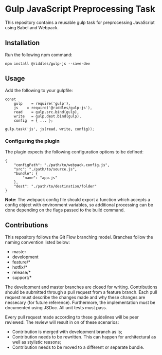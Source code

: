 # Gulp JavaScript Preprocessing Task

This repository contains a reusable gulp task for preprocessing JavaScript using Babel and Webpack.

## Installation

Run the following npm command:

```
npm install @riddles/gulp-js --save-dev
```

## Usage

Add the following to your gulpfile:

```
const
    gulp    = require('gulp'),
    js    = require('@riddles/gulp-js'),
    read    = gulp.src.bind(gulp),
    write   = gulp.dest.bind(gulp),
    config  = { ... };

gulp.task('js', js(read, write, config));

```

### Configuring the plugin

The plugin expects the following configuration options to be defined:

```
{
    "configPath": "./path/to/webpack.config.js",
    "src": "./path/to/source.js",
    "bundle": {
        "name": "app.js"
    },
    "dest": "./path/to/destination/folder"
}
```

**Note:** The webpack config file should export a function which accepts a config object with environment variables, so additional processing can be done depending on the flags passed to the build command.

## Contributions

This repository follows the Git Flow branching model. Branches follow the naming convention listed below:

- master
- development
- feature/*
- hotfix/*
- release/*
- support/*

The development and master branches are closed for writing. Contributions should be submitted through a pull request from a feature branch. Each pull request must describe the changes made and why these changes are nessecary (for future reference). Furthermore, the implementation must be documented using JSDoc. All unit tests must pass.

Every pull request made according to these guidelines will be peer reviewed. The review will result in on of these scenarios:

- Contribution is merged with development branch as is;
- Contribution needs to be rewritten. This can happen for architectural as well as stylistic reasons;
- Contribution needs to be moved to a different or separate bundle.
